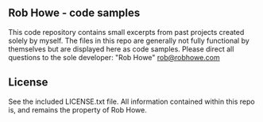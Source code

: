 ## Rob Howe - code samples

This code repository contains small excerpts from past projects created solely by myself.
The files in this repo are generally not fully functional by themselves but are displayed here as code samples.
Please direct all questions to the sole developer:  "Rob Howe" <rob@robhowe.com>

## License

See the included LICENSE.txt file.
All information contained within this repo is, and remains the property of Rob Howe.
